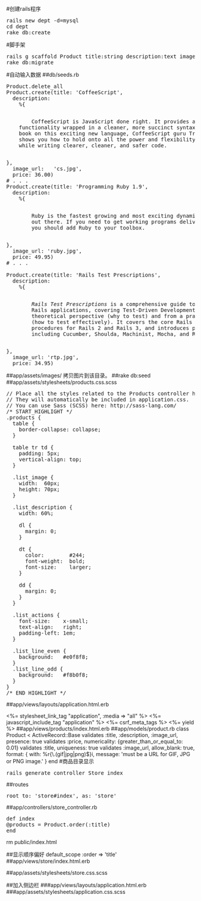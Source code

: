 #创建rails程序
<pre>
rails new dept -d=mysql
cd dept
rake db:create
</pre>
#脚手架
<pre>
rails g scaffold Product title:string description:text image_url:string price:decimal
rake db:migrate
</pre>
#自动输入数据
##db/seeds.rb
<pre>
Product.delete_all
Product.create(title: 'CoffeeScript',
  description: 
    %{<p>
        CoffeeScript is JavaScript done right. It provides all of JavaScript's
	functionality wrapped in a cleaner, more succinct syntax. In the first
	book on this exciting new language, CoffeeScript guru Trevor Burnham
	shows you how to hold onto all the power and flexibility of JavaScript
	while writing clearer, cleaner, and safer code.
      </p>},
  image_url:   'cs.jpg',    
  price: 36.00)
# . . .
Product.create(title: 'Programming Ruby 1.9',
  description:
    %{<p>
        Ruby is the fastest growing and most exciting dynamic language
        out there. If you need to get working programs delivered fast,
        you should add Ruby to your toolbox.
      </p>},
  image_url: 'ruby.jpg',
  price: 49.95)
# . . .

Product.create(title: 'Rails Test Prescriptions',
  description: 
    %{<p>
        <em>Rails Test Prescriptions</em> is a comprehensive guide to testing
        Rails applications, covering Test-Driven Development from both a
        theoretical perspective (why to test) and from a practical perspective
        (how to test effectively). It covers the core Rails testing tools and
        procedures for Rails 2 and Rails 3, and introduces popular add-ons,
        including Cucumber, Shoulda, Machinist, Mocha, and Rcov.
      </p>},
  image_url: 'rtp.jpg',
  price: 34.95)
</pre>
##app/assets/images/
拷贝图片到该目录。
##rake db:seed
##app/assets/stylesheets/products.css.scss
<pre>
// Place all the styles related to the Products controller here.
// They will automatically be included in application.css.
// You can use Sass (SCSS) here: http://sass-lang.com/
/* START_HIGHLIGHT */
.products {
  table {
    border-collapse: collapse;
  }

  table tr td {
    padding: 5px;
    vertical-align: top;
  }

  .list_image {
    width:  60px;
    height: 70px;
  }

  .list_description {
    width: 60%;

    dl {
      margin: 0;
    }

    dt {
      color:        #244;
      font-weight:  bold;
      font-size:    larger;
    }

    dd {
      margin: 0;
    }
  }

  .list_actions {
    font-size:    x-small;
    text-align:   right;
    padding-left: 1em;
  }

  .list_line_even {
    background:   #e0f8f8;
  }
  .list_line_odd {
    background:   #f8b0f8;
  }
}
/* END_HIGHLIGHT */
</pre>
##app/views/layouts/application.html.erb
<!DOCTYPE html>
<html>
<head>
<title>Depot</title>
<%= stylesheet_link_tag "application", :media => "all" %>
<%= javascript_include_tag "application" %>
<%= csrf_meta_tags %>
</head>
<body class='<%= controller.controller_name %>'>
<%= yield %>
</body>
</html>
##app/views/products/index.html.erb
##app/models/product.rb
class Product < ActiveRecord::Base
validates :title, :description, :image_url, presence: true
validates :price, numericality: {greater_than_or_equal_to: 0.01}
validates :title, uniqueness: true
validates :image_url, allow_blank: true, format: {
with:
%r{\.(gif|jpg|png)$}i,
message: 'must be a URL for GIF, JPG or PNG image.'
}
end
#商品目录显示
<pre>
rails generate controller Store index
</pre>

##routes
<pre>
root to: 'store#index', as: 'store'
</pre>
##app/controllers/store_controller.rb
<pre>
def index
@products = Product.order(:title)
end
</pre>

rm public/index.html

##显示顺序偏好
default_scope :order => 'title'
##app/views/store/index.html.erb

##app/assets/stylesheets/store.css.scss

##加入侧边栏
###app/views/layouts/application.html.erb
###app/assets/stylesheets/application.css.scss

